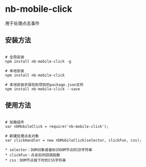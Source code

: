 nb-mobile-click
===========================

用于处理点击事件

## 安装方法

```

# 全局安装
npm install nb-mobile-click -g

# 本地安装
npm install nb-mobile-click

# 本地安装并保存到项目的package.json文件
npm install nb-mobile-click --save

```

## 使用方法

```

# 加载组件
var nbMobileClick = require('nb-mobile-click');

# 新建处理点击对象
var clickHandler = new nbMobileClick(selector, clickFun, css);

* selector：DOM对象或者标识DOM节点的ID字符串
* clickFun：点击后的回调函数
* css：DOM节点按下时的CSS字符串

```
